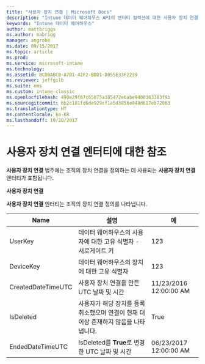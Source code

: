 ```yaml
---
title: "사용자 장치 연결 | Microsoft Docs"
description: "Intune 데이터 웨어하우스 API의 엔터티 컬렉션에 대한 사용자 장치 연결 범주에 대한 참조 항목입니다."
keywords: "Intune 데이터 웨어하우스"
author: mattbriggs
ms.author: mabrigg
manager: angrobe
ms.date: 09/15/2017
ms.topic: article
ms.prod: 
ms.service: microsoft-intune
ms.technology: 
ms.assetid: BCDBABCB-A7B1-42F2-BDD1-D055E33F2239
ms.reviewer: jeffgilb
ms.suite: ems
ms.custom: intune-classic
ms.openlocfilehash: 490e29f87c65875a385472e6abe9400363383f9b
ms.sourcegitcommit: bb2c181fd6de929cf1e5d3856e048d617eb72063
ms.translationtype: HT
ms.contentlocale: ko-KR
ms.lasthandoff: 10/20/2017
---
```

# <a name="reference-for-user-device-association-entity"></a>사용자 장치 연결 엔터티에 대한 참조

**사용자 장치 연결** 범주에는 조직의 장치 연결을 정의하는 데 사용되는 **사용자 장치 연결** 엔터티가 포함됩니다.

**사용자 장치 연결**

**사용자 장치 연결** 엔터티는 조직의 장치 연결 정의를 나타냅니다.

| Name               | 설명                                                                                      | 예                |
|--------------------|--------------------------------------------------------------------------------------------------|------------------------|
| UserKey            | 데이터 웨어하우스의 사용자에 대한 고유 식별자 - 서로게이트 키                             | 123                    |
| DeviceKey          | 데이터 웨어하우스의 장치에 대한 고유 식별자                                           | 123                    |
| CreatedDateTimeUTC | 사용자 장치 연결을 만든 UTC 날짜 및 시간                               | 11/23/2016 12:00:00 AM |
| IsDeleted          | 사용자가 해당 장치를 등록 취소했으며 연결이 현재 더 이상 존재하지 않음을 나타냅니다. | True                   |
| EndedDateTimeUTC   | IsDeleted를 **True**로 변경한 UTC 날짜 및 시간                                         | 06/23/2017 12:00:00 AM |